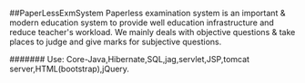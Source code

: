##PaperLessExmSystem
Paperless examination system is an important & modern education system to provide 
well education infrastructure and reduce teacher's workload. 
We mainly deals with objective questions & take places to judge and give marks for subjective questions.

####### Use: Core-Java,Hibernate,SQL,jag,servlet,JSP,tomcat server,HTML(bootstrap),jQuery.
